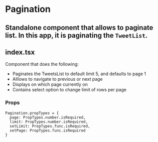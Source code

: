# Pagination

## Standalone component that allows to paginate list. In this app, it is paginating the `TweetList`. 

## index.tsx

Component that does the following:

 - Paginates the TweetsList to default limit 5, and defaults to page 1
 - Alllows to navigate to previous or next page
 - Displays on which page currently on
 - Contains select option to change limit of rows per page

### Props

```
Pagination.propTypes = {
  page: PropTypes.number.isRequired,
  limit: PropTypes.number.isRequired,
  setLimit: PropTypes.func.isRequired,
  setPage: PropTypes.func.isRequired
}
```
